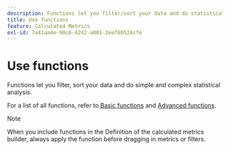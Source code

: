 ```yaml
---
description: Functions let you filter/sort your data and do statistical analysis.
title: Use functions
feature: Calculated Metrics
exl-id: 7a41aa4e-90c6-4242-a801-2eef6b524cfe
---
```

# Use functions

Functions let you filter, sort your data and do simple and complex statistical analysis.

For a list of all functions, refer to [Basic functions](/help/components/calc-metrics/cm-functions.md) and [Advanced functions](/help/components/calc-metrics/cm-adv-functions.md).



>[!NOTE]
>
>When you include functions in the Definition of the calculated metrics builder, always apply the function before dragging in metrics or filters.
>



<!-- This video is way too outdated and too much AA oriented to comfortably show as part of CJA functionality 

Watch this [video](https://youtu.be/SSyWvomnewI) to understand the use of functions.

-->
